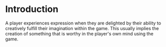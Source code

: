 # Introduction
A player experiences expression when they are delighted by their ability to creatively fulfill their
imagination within the game. This usually implies the creation of something that is worthy in the
player's own mind using the game.
